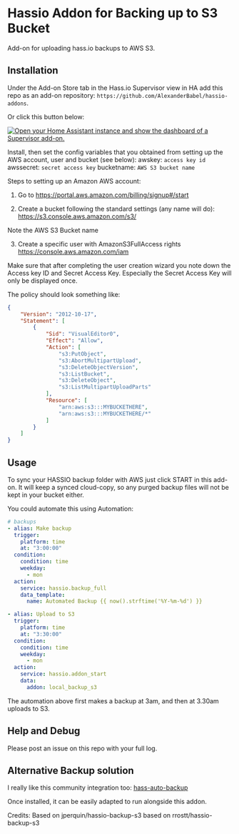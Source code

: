 # Hassio Addon for Backing up to S3 Bucket

Add-on for uploading hass.io backups to AWS S3.

## Installation

Under the Add-on Store tab in the Hass.io Supervisor view in HA add this repo as an add-on repository: `https://github.com/AlexanderBabel/hassio-addons`.

Or click this button below:

[![Open your Home Assistant instance and show the dashboard of a Supervisor add-on.](https://my.home-assistant.io/badges/supervisor_addon.svg)](https://my.home-assistant.io/redirect/supervisor_addon/?addon=63120367_backup-s3&repository_url=https%3A%2F%2Fgithub.com%2FAlexanderBabel%2Fhassio-addons)

Install, then set the config variables that you obtained from setting up the AWS account, user and bucket (see below):
awskey: `access key id`
awssecret: `secret access key`
bucketname: `AWS S3 bucket name`

Steps to setting up an Amazon AWS account:

1. Go to https://portal.aws.amazon.com/billing/signup#/start

2. Create a bucket following the standard settings (any name will do):
   https://s3.console.aws.amazon.com/s3/

Note the AWS S3 Bucket name

3. Create a specific user with AmazonS3FullAccess rights
   https://console.aws.amazon.com/iam

Make sure that after completing the user creation wizard you note down the Access key ID and Secret Access Key. Especially the Secret Access Key will only be displayed once.

The policy should look something like:

```json
{
    "Version": "2012-10-17",
    "Statement": [
        {
            "Sid": "VisualEditor0",
            "Effect": "Allow",
            "Action": [
                "s3:PutObject",
                "s3:AbortMultipartUpload",
                "s3:DeleteObjectVersion",
                "s3:ListBucket",
                "s3:DeleteObject",
                "s3:ListMultipartUploadParts"
            ],
            "Resource": [
                "arn:aws:s3:::MYBUCKETHERE",
                "arn:aws:s3:::MYBUCKETHERE/*"
            ]
        }
    ]
}
```

## Usage

To sync your HASSIO backup folder with AWS just click START in this add-on. It will keep a synced cloud-copy, so any purged backup files will not be kept in your bucket either.

You could automate this using Automation:

```yaml
# backups
- alias: Make backup
  trigger:
    platform: time
    at: "3:00:00"
  condition:
    condition: time
    weekday:
      - mon
  action:
    service: hassio.backup_full
    data_template:
      name: Automated Backup {{ now().strftime('%Y-%m-%d') }}

- alias: Upload to S3
  trigger:
    platform: time
    at: "3:30:00"
  condition:
    condition: time
    weekday:
      - mon
  action:
    service: hassio.addon_start
    data:
      addon: local_backup_s3
```

The automation above first makes a backup at 3am, and then at 3.30am uploads to S3.

## Help and Debug

Please post an issue on this repo with your full log.

## Alternative Backup solution

I really like this community integration too:
[hass-auto-backup](https://github.com/jcwillox/hass-auto-backup)

Once installed, it can be easily adapted to run alongside this addon.

Credits: Based on jperquin/hassio-backup-s3 based on rrostt/hassio-backup-s3
